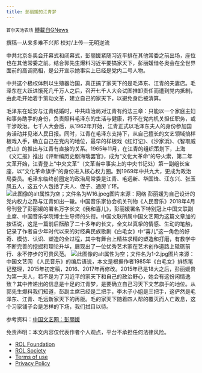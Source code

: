 ```yaml
---
title: 彭丽媛的江青梦
---
```

`首尔天池农场` [轉載自GNews](https://gnews.org/zh-hans/2086173/)

撰稿—从来多难不兴邦
校对/上传—无明逆流

中共北京冬奥会开幕式和闭幕式，彭丽媛紧随习近平排在其他常委之前出场，座位也在其他常委之前。结合郭先生爆料习近平要搞家天下，彭丽媛借冬奥会在全世界面前的高调亮相，是公开宣示她事实上已经是党内二号人物。

中共这个极权体制以生殖器治国，真正搞了家天下的是毛泽东、江青的夫妻店。毛泽东在大跃进饿死几千万人之后，召开七千人大会试图推卸责任而遭到党内抵制，由此毛开始着手策动文革，建立自己的家天下，以避免身后被清算。

毛泽东在延安与江青结婚时，中共政治局对江青有约法三章：只能以一个家庭主妇和事务助手的身份，负责照料毛泽东的生活与健康，将不在党内机关担任职务，或干涉政治。七千人大会后，从1962年开始，江青正式以毛泽东夫人的身份参加国务活动并见诸人民日报。同时，江青在毛泽东支持下，从自己擅长的文艺领域搞样板戏入手，确立自己在党内的地位，最早的样板戏《红灯记》、《沙家浜》、《智取威虎山》的推出与江青有直接的关系。1965年11月，在江青的组织策划下，上海《文汇报》推出《评新编历史剧海瑞罢官》，成为“文化大革命”的导火索，第二年文革开始，江青登上“中央文革”（文革当中事实上的中央书记处）第一副组长宝座，以“文化革命旗手”的身份进入核心权力圈。到1969年中共九大，更成为政治局委员。毛泽东临终前圈定的政治局常委是江青、毛远新、华国锋、汪东兴、张玉凤五人，这五个人包括了夫人、侄子、通房丫环。
![此图像的alt属性为空；文件名为W16.jpeg](https://assets.gnews.org/wp-content/uploads/2022/03/W16.jpeg)图片来源：网络
彭丽媛为自己设计的党内权力之路与江青如出一辙。中国音乐家协会机关刊物《人民音乐》2018年4月号刊登了彭丽媛的署名万字长文《我和喜儿》，彭丽媛署名下特别冠上中国文联副主席、中国音乐学院博士生导师的头衔。中国文联所属中国文艺网为这篇文章加的按语说，这是一篇前后酝酿了二十多年的长文，全文以真挚的情感、生动的笔触，记录了作者自少年时代以来的对经典民族歌剧《白毛女》中“喜儿”这一角色的好奇、模仿、认识、塑造的全过程，其中有舞台上精益求精的塑造和打磨，有教学中不断完善的挖掘和理论升华，展现出了一位优秀艺术家在艺术创作道路上砥砺前行、永不停步的可贵风范。
![此图像的alt属性为空；文件名为1-2.jpg](https://assets.gnews.org/wp-content/uploads/2022/03/1-2.jpg)图片来源：中国文艺网
《人民音乐》的编后语说，本文是根据作者1985年《白毛女》排练笔记整理，2015年初定稿，2016、2017年再修改。2015年已是18大之后，彭丽媛贵为第一夫人，若不是为了习近平的家天下和自己的政治野心，她会有这份闲情逸致？其中传递出的信息是十足的江青梦，是要确立自己习天下文艺旗手的地位。从郭先生爆料我们知道，彭副主席已经是二把手，李木子小姐是三把手，这俨然是毛泽东、江青、毛远新家天下的再版。毛的家天下随着四人帮的覆灭而人亡政息，这个习家铺子会是怎样的下场，我们拭目以待。

参考资料：[中国文艺网：彭丽媛](http://www.cflac.org.cn/syhdx/201804/t20180416_402579.html)

 

免责声明：本文内容仅代表作者个人观点，平台不承担任何法律风险。

- [ROL Foundation](https://rolfoundation.org/)
- [ROL Society](https://rolsociety.org/)
- [Terms of use](https://gnews.org/terms-of-use-3/)
- [Privacy Policy](https://gnews.org/privacy-policy/)
